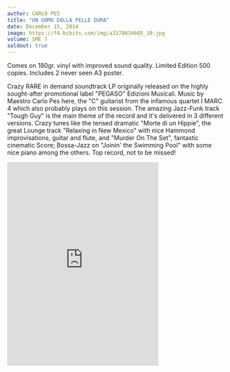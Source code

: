```yaml
---
author: CARLO PES
title: "UN UOMO DALLA PELLE DURA"
date: December 15, 2014
image: https://f4.bcbits.com/img/a3178634605_10.jpg
volume: SME 7
soldout: true
---
```

Comes on 180gr. vinyl with improved sound quality. Limited Edition 500 copies. Includes 2 never seen A3 poster.

Crazy RARE in demand soundtrack LP originally released on the highly sought-after promotional label "PEGASO" Edizioni Musicali. Music by Maestro Carlo Pes here, the "C" guitarist from the infamous quartet I MARC 4 which also probably plays on this session. The amazing Jazz-Funk track "Tough Guy" is the main theme of the record and it's delivered in 3 different versions. Crazy tunes like the tensed dramatic "Morte di un Hippie", the great Lounge track "Relaxing in New Mexico" with nice Hammond improvisations, guitar and flute, and "Murder On The Set", fantastic cinematic Score; Bossa-Jazz on "Joinin' the Swimming Pool" with some nice piano among the others. Top record, not to be missed!

<iframe style="border: 0; width: 350px; height: 470px;" src="https://bandcamp.com/EmbeddedPlayer/album=1297636376/size=large/bgcol=ffffff/linkcol=0687f5/tracklist=false/transparent=true/" seamless><a href="http://sonormusiceditions.bandcamp.com/album/un-uomo-dalla-pelle-dura-original-soundtrack">UN UOMO DALLA PELLE DURA (Original Soundtrack) by Carlo Pes</a></iframe>